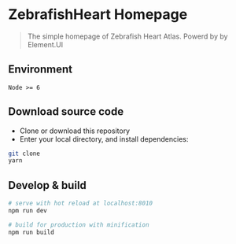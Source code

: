 # ZebrafishHeart Homepage

> The simple homepage of Zebrafish Heart Atlas.
> Powerd by by Element.UI

## Environment

`Node >= 6`

## Download source code

 - Clone or download this repository
 - Enter your local directory, and install dependencies:

``` bash
git clone 
yarn
```

## Develop & build

``` bash
# serve with hot reload at localhost:8010
npm run dev

# build for production with minification
npm run build
```
